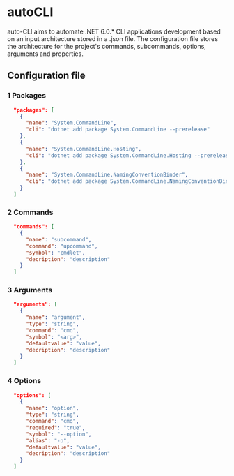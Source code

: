 # autoCLI

auto-CLI aims to automate .NET 6.0.* CLI applications development based on an input architecture stored in a .json file.
The configuration file stores the architecture for the project's commands, subcommands, options, arguments and properties.

## Configuration file

### 1 Packages

```json
  "packages": [
    {
      "name": "System.CommandLine",
      "cli": "dotnet add package System.CommandLine --prerelease"
    },
    {
      "name": "System.CommandLine.Hosting",
      "cli": "dotnet add package System.CommandLine.Hosting --prerelease"
    },
    {
      "name": "System.CommandLine.NamingConventionBinder",
      "cli": "dotnet add package System.CommandLine.NamingConventionBinder --prerelease"
    }
  ]
```

### 2 Commands

```json
  "commands": [
    {
      "name": "subcommand",
      "command": "upcommand",
      "symbol": "cmdlet",
      "decription": "description"
    }
  ]
  ```

### 3 Arguments

```json
  "arguments": [
    {
      "name": "argument",
      "type": "string",
      "command": "cmd",
      "symbol": "<arg>",
      "defaultvalue": "value",
      "decription": "description"
    }
  ]
  ```

### 4 Options

```json
  "options": [
    {
      "name": "option",
      "type": "string",
      "command": "cmd",
      "required": "true",
      "symbol": "--option",
      "alias": "-o",
      "defaultvalue": "value",
      "decription": "description"
    }
  ]
  ```
